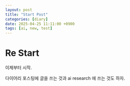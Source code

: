 ```yaml
---
layout: post
title: "Start Post"
categories: [diary]
date: 2025-04-25 11:11:00 +0900
tags: [ai, new, test]
---
```


# Re Start

이제부터 시작.

다이어리 포스팅에 글을 쓰는 것과 ai research 에 쓰는 것도 하자.
